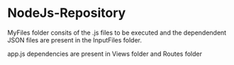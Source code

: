 NodeJs-Repository
=================

MyFiles folder consits of the .js files to be executed and the dependendent JSON files are present in the InputFiles folder.

app.js dependencies are present in Views folder and Routes folder

